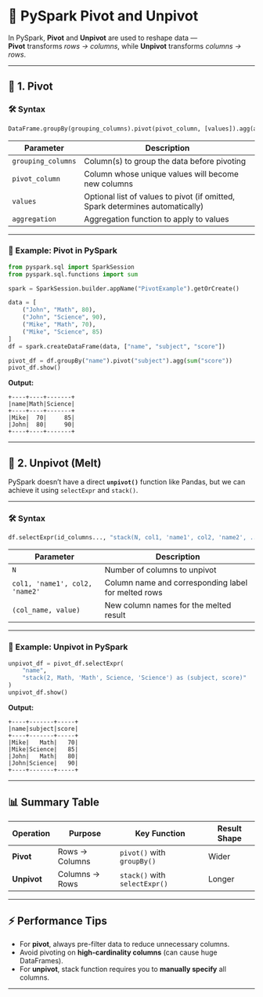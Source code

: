 # 🔄 PySpark **Pivot** and **Unpivot**

In PySpark, **Pivot** and **Unpivot** are used to reshape data —  
**Pivot** transforms *rows → columns*, while **Unpivot** transforms *columns → rows*.

---

## 📌 1. Pivot

### 🛠 Syntax
```python
DataFrame.groupBy(grouping_columns).pivot(pivot_column, [values]).agg(aggregation)
````

| Parameter          | Description                                                                   |
| ------------------ | ----------------------------------------------------------------------------- |
| `grouping_columns` | Column(s) to group the data before pivoting                                   |
| `pivot_column`     | Column whose unique values will become new columns                            |
| `values`           | Optional list of values to pivot (if omitted, Spark determines automatically) |
| `aggregation`      | Aggregation function to apply to values                                       |

---

### 📍 Example: Pivot in PySpark

```python
from pyspark.sql import SparkSession
from pyspark.sql.functions import sum

spark = SparkSession.builder.appName("PivotExample").getOrCreate()

data = [
    ("John", "Math", 80),
    ("John", "Science", 90),
    ("Mike", "Math", 70),
    ("Mike", "Science", 85)
]
df = spark.createDataFrame(data, ["name", "subject", "score"])

pivot_df = df.groupBy("name").pivot("subject").agg(sum("score"))
pivot_df.show()
```

**Output:**

```
+----+----+-------+
|name|Math|Science|
+----+----+-------+
|Mike|  70|     85|
|John|  80|     90|
+----+----+-------+
```

---

## 📌 2. Unpivot (Melt)

PySpark doesn’t have a direct **`unpivot()`** function like Pandas,
but we can achieve it using `selectExpr` and `stack()`.

---

### 🛠 Syntax

```python
df.selectExpr(id_columns..., "stack(N, col1, 'name1', col2, 'name2', ...) as (col_name, value)")
```

| Parameter                      | Description                                         |
| ------------------------------ | --------------------------------------------------- |
| `N`                            | Number of columns to unpivot                        |
| `col1, 'name1', col2, 'name2'` | Column name and corresponding label for melted rows |
| `(col_name, value)`            | New column names for the melted result              |

---

### 📍 Example: Unpivot in PySpark

```python
unpivot_df = pivot_df.selectExpr(
    "name",
    "stack(2, Math, 'Math', Science, 'Science') as (subject, score)"
)
unpivot_df.show()
```

**Output:**

```
+----+-------+-----+
|name|subject|score|
+----+-------+-----+
|Mike|   Math|   70|
|Mike|Science|   85|
|John|   Math|   80|
|John|Science|   90|
+----+-------+-----+
```

---

## 📊 Summary Table

| Operation   | Purpose        | Key Function                  | Result Shape |
| ----------- | -------------- | ----------------------------- | ------------ |
| **Pivot**   | Rows → Columns | `pivot()` with `groupBy()`    | Wider        |
| **Unpivot** | Columns → Rows | `stack()` with `selectExpr()` | Longer       |

---

## ⚡ Performance Tips

* For **pivot**, always pre-filter data to reduce unnecessary columns.
* Avoid pivoting on **high-cardinality columns** (can cause huge DataFrames).
* For **unpivot**, stack function requires you to **manually specify** all columns.

---